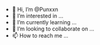 
- 👋 Hi, I’m @Punxxn
- 👀 I’m interested in ...
- 🌱 I’m currently learning ...
- 💞️ I’m looking to collaborate on ...
- 📫 How to reach me ...

<!---
Punxxn/Punxxn is a ✨ special ✨ repository because its `README.md` (this file) appears on your GitHub profile.
You can click the Preview link to take a look at your changes.
--->
